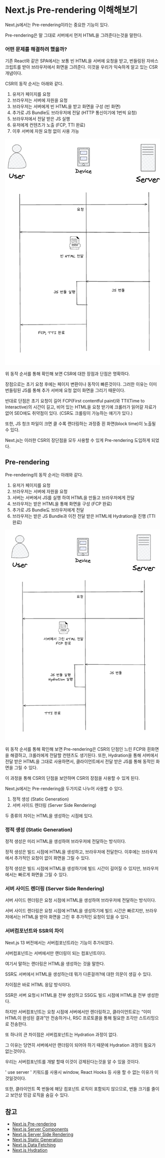 # Next.js Pre-rendering 이해해보기

Next.js에서는 Pre-rendering이라는 중요한 기능이 있다.

Pre-rendering은 말 그대로 서버에서 먼저 HTML을 그려준다는것을 말한다.

### 어떤 문제를 해결하려 했을까?

기존 React와 같은 SPA에서는 보통 빈 HTML을 서버에 요청을 받고, 번들링된 자바스크립트를 받아 브라우저에서 화면을 그려준다.
이것을 우리가 익숙하게 알고 있는 CSR 개념이다.

CSR의 동작 순서는 아래와 같다.
1. 유저가 페이지를 요청
2. 브라우저는 서버에 자원을 요청
3. 브라우저는 서버에게 빈 HTML을 받고 화면을 구성 (빈 화면)
4. 추가로 JS Bundle도 브라우저에 전달 (HTTP 통신이기에 1번씩 요청)
5. 브라우저에서 전달 받은 JS 실행
6. 유저에게 컨텐츠가 노출 (FCP, TTI 완료)
7. 이후 서버에 자원 요청 없이 사용 가능

![img.png](img.png)

위 동작 순서를 통해 확인해 보면 CSR에 대한 장점과 단점은 명확하다.

장점으로는 초기 요청 후에는 페이지 변환이나 동작이 빠른것이다. 그러한 이유는 이미 번들링된 JS를 통해 추가 서버에 요청 없이 화면을 그리기 때문이다.

반대로 단점은 초기 요청이 길어 FCP(First contentful paint)와 TTI(Time to Interactive)의 시간이 길고, 비어 있는 HTML을 요청 받기에 크롤러가 읽어갈 자료가 없어 SEO에도 취약점이 있다. (CSR도 크롤링이 가능하는 얘기가 있다.)

또한, JS 청크 파일이 크면 클 수록 랜더링하는 과정중 흰 화면(block time)이 노출될 수 있다.

Next.js는 이러한 CSR의 장단점을 모두 사용할 수 있게 Pre-rendering 도입하게 되었다.

## Pre-rendering

Pre-rendering의 동작 순서는 아래와 같다.
1. 유저가 페이지를 요청
2. 브라우저는 서버에 자원을 요청
3. 서버는 서버에서 JS를 실행 하여 HTML을 만들고 브라우저에게 전달
4. 브라우저는 받은 HTML을 통해 화면을 구성 (FCP 완료)
5. 추가로 JS Bundle도 브라우저에게 전달
6. 브라우저는 받은 JS Bundle과 이전 전달 받은 HTML에 Hydration을 진행 (TTI 완료)

![img_1.png](img_1.png)

위 동작 순서를 통해 확인해 보면 Pre-rendering은 CSR의 단점인 느린 FCP와 흰화면을 해결하고, 크롤러에게 전달할 컨텐츠도 생기된다.
또한, Hydration을 통해 서버에서 전달 받은 HTML을 그대로 사용하면서, 클라이언트에서 전달 받은 JS를 통해 동적인 화면을 그릴 수 있다.

이 과정을 통해 CSR의 단점을 보안하며 CSR의 장점을 사용할 수 있게 된다.

Next.js에서는 Pre-rendering을 두가지로 나누어 사용할 수 있다.

1. 정적 생성 (Static Generation)
2. 서버 사이드 렌더링 (Server Side Rendering)

두 종류의 차이는 HTML을 생성하는 시점에 있다.

### 정적 생성 (Static Generation)

정적 생성은 미리 HTML을 생성하여 브라우저에 전달하는 방식이다.

정적 생성은 빌드 시점에 HTML을 생성하고, 브라우저에 전달한다. 이후에는 브라우저에서 추가적인 요청이 없이 화면을 그릴 수 있다.

정적 생성은 빌드 시점에 HTML을 생성하기에 빌드 시간이 길어질 수 있지만, 브라우저에서는 빠르게 화면을 그릴 수 있다.

### 서버 사이드 렌더링 (Server Side Rendering)

서버 사이드 렌더링은 요청 시점에 HTML을 생성하여 브라우저에 전달하는 방식이다.

서버 사이드 렌더링은 요청 시점에 HTML을 생성하기에 빌드 시간은 빠르지만, 브라우저에서는 HTML을 받아 화면을 그린 후 추가적인 요청이 있을 수 있다.


### 서버컴포넌트와 SSR의 차이

Next.js 13 버전에서는 서버컴포넌트라는 기능이 추가되었다.

서버컴포넌트는 서버에서만 랜더링이 되는 컴포넌트이다.

여기서 말하는 랜더링은 HTML을 생성하는 것을 말한다.

SSR도 서버에서 HTML을 생성하는데 뭐가 다른걸까?에 대한 의문이 생길 수 있다.

차이점은 바로 HTML 응답 방식이다.

SSR은 서버 요청시 HTML을 전부 생성하고 SSG도 빌드 시점에 HTML을 전부 생성한다.

하지만 서버컴포넌트는 요청 시점에 서버에서만 렌더링하고, 클라이언트로는 “이미 HTML이 완성된 결과”만 전송하거나, RSC 프로토콜을 통해 필요한 조각만 스트리밍으로 전송한다.

또 하나의 큰 차이점은 서버컴포넌트는 Hydration 과정이 없다.

그 이유는 당연히 서버에서만 랜더링이 되어야 하기 때문에 Hydration 과정이 필요가 없는것이다.

우리는 서버컴포넌트를 개발 할때 이것이 강제된다는것을 알 수 있을 것이다.

' use server ' 키워드를 사용시 window, React Hooks 등 사용 할 수 없는 이유가 이것일것이다. 

또한, 클라이언트 쪽 번들에 해당 컴포넌트 로직이 포함되지 않으므로, 번들 크기를 줄이고 보안상 민감 로직을 숨길 수 있다.

## 참고

- [Next.js Pre-rendering](https://nextjs.org/docs/basic-features/pages)
- [Next.js Server Components](https://nextjs.org/docs/basic-features/pages)
- [Next.js Server Side Rendering](https://nextjs.org/docs/basic-features/pages)
- [Next.js Static Generation](https://nextjs.org/docs/basic-features/pages)
- [Next.js Data Fetching](https://nextjs.org/docs/basic-features/data-fetching)
- [Next.js Hydration](https://nextjs.org/docs/basic-features/data-fetching)

